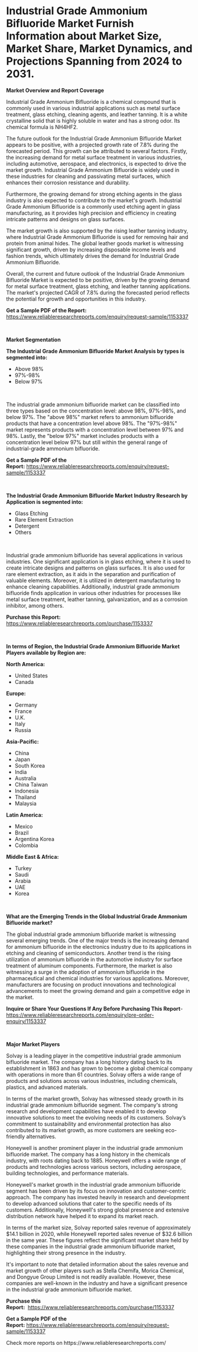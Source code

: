 <p><h1>Industrial Grade Ammonium Bifluoride Market Furnish Information about Market Size, Market Share, Market Dynamics, and Projections Spanning from 2024 to 2031.</h1></p><p><strong>Market Overview and Report Coverage</strong></p>
<p><p>Industrial Grade Ammonium Bifluoride is a chemical compound that is commonly used in various industrial applications such as metal surface treatment, glass etching, cleaning agents, and leather tanning. It is a white crystalline solid that is highly soluble in water and has a strong odor. Its chemical formula is NH4HF2.</p><p>The future outlook for the Industrial Grade Ammonium Bifluoride Market appears to be positive, with a projected growth rate of 7.8% during the forecasted period. This growth can be attributed to several factors. Firstly, the increasing demand for metal surface treatment in various industries, including automotive, aerospace, and electronics, is expected to drive the market growth. Industrial Grade Ammonium Bifluoride is widely used in these industries for cleaning and passivating metal surfaces, which enhances their corrosion resistance and durability.</p><p>Furthermore, the growing demand for strong etching agents in the glass industry is also expected to contribute to the market's growth. Industrial Grade Ammonium Bifluoride is a commonly used etching agent in glass manufacturing, as it provides high precision and efficiency in creating intricate patterns and designs on glass surfaces.</p><p>The market growth is also supported by the rising leather tanning industry, where Industrial Grade Ammonium Bifluoride is used for removing hair and protein from animal hides. The global leather goods market is witnessing significant growth, driven by increasing disposable income levels and fashion trends, which ultimately drives the demand for Industrial Grade Ammonium Bifluoride.</p><p>Overall, the current and future outlook of the Industrial Grade Ammonium Bifluoride Market is expected to be positive, driven by the growing demand for metal surface treatment, glass etching, and leather tanning applications. The market's projected CAGR of 7.8% during the forecasted period reflects the potential for growth and opportunities in this industry.</p></p>
<p><strong>Get a Sample PDF of the Report:</strong> <a href="https://www.reliableresearchreports.com/enquiry/request-sample/1153337">https://www.reliableresearchreports.com/enquiry/request-sample/1153337</a></p>
<p>&nbsp;</p>
<p><strong>Market Segmentation</strong></p>
<p><strong>The Industrial Grade Ammonium Bifluoride Market Analysis by types is segmented into:</strong></p>
<p><ul><li>Above 98%</li><li>97%-98%</li><li>Below 97%</li></ul></p>
<p>&nbsp;</p>
<p><p>The industrial grade ammonium bifluoride market can be classified into three types based on the concentration level: above 98%, 97%-98%, and below 97%. The "above 98%" market refers to ammonium bifluoride products that have a concentration level above 98%. The "97%-98%" market represents products with a concentration level between 97% and 98%. Lastly, the "below 97%" market includes products with a concentration level below 97% but still within the general range of industrial-grade ammonium bifluoride.</p></p>
<p><strong>Get a Sample PDF of the Report:</strong>&nbsp;<a href="https://www.reliableresearchreports.com/enquiry/request-sample/1153337">https://www.reliableresearchreports.com/enquiry/request-sample/1153337</a></p>
<p>&nbsp;</p>
<p><strong>The Industrial Grade Ammonium Bifluoride Market Industry Research by Application is segmented into:</strong></p>
<p><ul><li>Glass Etching</li><li>Rare Element Extraction</li><li>Detergent</li><li>Others</li></ul></p>
<p>&nbsp;</p>
<p><p>Industrial grade ammonium bifluoride has several applications in various industries. One significant application is in glass etching, where it is used to create intricate designs and patterns on glass surfaces. It is also used for rare element extraction, as it aids in the separation and purification of valuable elements. Moreover, it is utilized in detergent manufacturing to enhance cleaning capabilities. Additionally, industrial grade ammonium bifluoride finds application in various other industries for processes like metal surface treatment, leather tanning, galvanization, and as a corrosion inhibitor, among others.</p></p>
<p><strong>Purchase this Report:</strong>&nbsp; <a href="https://www.reliableresearchreports.com/purchase/1153337">https://www.reliableresearchreports.com/purchase/1153337</a></p>
<p>&nbsp;</p>
<p><strong>In terms of Region, the Industrial Grade Ammonium Bifluoride Market Players available by Region are:</strong></p>
<p>
    <p> <strong> North America: </strong>
        <ul>
            <li>United States</li>
            <li>Canada</li>
        </ul>
        </p> 
    <p> <strong> Europe: </strong>
        <ul>
            <li>Germany</li>
            <li>France</li>
            <li>U.K.</li>
            <li>Italy</li>
            <li>Russia</li>
        </ul>
        </p> 
    <p> <strong> Asia-Pacific: </strong>
        <ul>
            <li>China</li>
            <li>Japan</li>
            <li>South Korea</li>
            <li>India</li>
            <li>Australia</li>
            <li>China Taiwan</li>
            <li>Indonesia</li>
            <li>Thailand</li>
            <li>Malaysia</li>
        </ul>
        </p> 
    <p> <strong> Latin America: </strong>
        <ul>
            <li>Mexico</li>
            <li>Brazil</li>
            <li>Argentina Korea</li>
            <li>Colombia</li>
        </ul>
        </p> 
    <p> <strong> Middle East & Africa: </strong>
        <ul>
            <li>Turkey</li>
            <li>Saudi</li>
            <li>Arabia</li>
            <li>UAE</li>
            <li>Korea</li>
        </ul>
    </p>
    </p>
<p>&nbsp;</p>
<p><strong>What are the Emerging Trends in the Global Industrial Grade Ammonium Bifluoride market?</strong></p>
<p><p>The global industrial grade ammonium bifluoride market is witnessing several emerging trends. One of the major trends is the increasing demand for ammonium bifluoride in the electronics industry due to its applications in etching and cleaning of semiconductors. Another trend is the rising utilization of ammonium bifluoride in the automotive industry for surface treatment of aluminum components. Furthermore, the market is also witnessing a surge in the adoption of ammonium bifluoride in the pharmaceutical and chemical industries for various applications. Moreover, manufacturers are focusing on product innovations and technological advancements to meet the growing demand and gain a competitive edge in the market.</p></p>
<p><strong>Inquire or Share Your Questions If Any Before Purchasing This Report</strong>- <a href="https://www.reliableresearchreports.com/enquiry/pre-order-enquiry/1153337">https://www.reliableresearchreports.com/enquiry/pre-order-enquiry/1153337</a></p>
<p>&nbsp;</p>
<p><strong>Major Market Players</strong></p>
<p><p>Solvay is a leading player in the competitive industrial grade ammonium bifluoride market. The company has a long history dating back to its establishment in 1863 and has grown to become a global chemical company with operations in more than 61 countries. Solvay offers a wide range of products and solutions across various industries, including chemicals, plastics, and advanced materials.</p><p>In terms of the market growth, Solvay has witnessed steady growth in its industrial grade ammonium bifluoride segment. The company's strong research and development capabilities have enabled it to develop innovative solutions to meet the evolving needs of its customers. Solvay’s commitment to sustainability and environmental protection has also contributed to its market growth, as more customers are seeking eco-friendly alternatives.</p><p>Honeywell is another prominent player in the industrial grade ammonium bifluoride market. The company has a long history in the chemicals industry, with roots dating back to 1885. Honeywell offers a wide range of products and technologies across various sectors, including aerospace, building technologies, and performance materials.</p><p>Honeywell's market growth in the industrial grade ammonium bifluoride segment has been driven by its focus on innovation and customer-centric approach. The company has invested heavily in research and development to develop advanced solutions that cater to the specific needs of its customers. Additionally, Honeywell's strong global presence and extensive distribution network have helped it to expand its market reach.</p><p>In terms of the market size, Solvay reported sales revenue of approximately $14.1 billion in 2020, while Honeywell reported sales revenue of $32.6 billion in the same year. These figures reflect the significant market share held by these companies in the industrial grade ammonium bifluoride market, highlighting their strong presence in the industry.</p><p>It's important to note that detailed information about the sales revenue and market growth of other players such as Stella Chemifa, Morica Chemical, and Dongyue Group Limited is not readily available. However, these companies are well-known in the industry and have a significant presence in the industrial grade ammonium bifluoride market.</p></p>
<p><strong>Purchase this Report:</strong>&nbsp;&nbsp;<a href="https://www.reliableresearchreports.com/purchase/1153337">https://www.reliableresearchreports.com/purchase/1153337</a></p>
<p></p>
<p><strong>Get a Sample PDF of the Report:</strong>&nbsp;<a href="https://www.reliableresearchreports.com/enquiry/request-sample/1153337">https://www.reliableresearchreports.com/enquiry/request-sample/1153337</a></p>
<p>Check more reports on https://www.reliableresearchreports.com/</p>